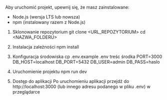 Aby uruchomić projekt, upewnij się, że masz zainstalowane:
- Node.js (wersja LTS lub nowsza)
- npm (instalowany razem z Node.js)

1) Sklonowanie repozytorium
git clone <URL_REPOZYTORIUM>
cd <NAZWA_FOLDERU>

2) Instalacja zależności
npm install

3) Konfiguracja środowiska
cp .env.example .env
treśc środka
PORT=3000
DB_HOST=localhost
DB_PORT=5432
DB_USER=admin
DB_PASS=haslo

4) Uruchomienie projektu
npm run dev

5) Dostęp do aplikacji
Po uruchomieniu aplikacji przejdź do http://localhost:3000 (lub innego adresu podanego w pliku .env) w przeglądarce
